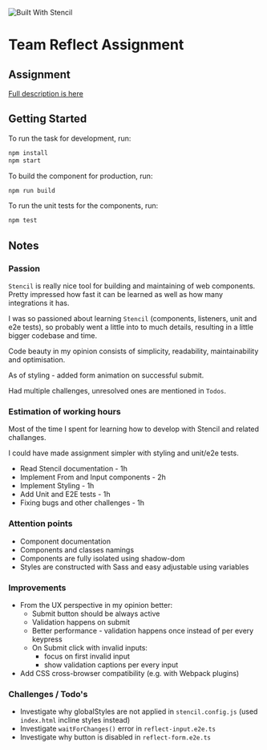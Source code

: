 ![Built With Stencil](https://img.shields.io/badge/-Built%20With%20Stencil-16161d.svg?logo=data%3Aimage%2Fsvg%2Bxml%3Bbase64%2CPD94bWwgdmVyc2lvbj0iMS4wIiBlbmNvZGluZz0idXRmLTgiPz4KPCEtLSBHZW5lcmF0b3I6IEFkb2JlIElsbHVzdHJhdG9yIDE5LjIuMSwgU1ZHIEV4cG9ydCBQbHVnLUluIC4gU1ZHIFZlcnNpb246IDYuMDAgQnVpbGQgMCkgIC0tPgo8c3ZnIHZlcnNpb249IjEuMSIgaWQ9IkxheWVyXzEiIHhtbG5zPSJodHRwOi8vd3d3LnczLm9yZy8yMDAwL3N2ZyIgeG1sbnM6eGxpbms9Imh0dHA6Ly93d3cudzMub3JnLzE5OTkveGxpbmsiIHg9IjBweCIgeT0iMHB4IgoJIHZpZXdCb3g9IjAgMCA1MTIgNTEyIiBzdHlsZT0iZW5hYmxlLWJhY2tncm91bmQ6bmV3IDAgMCA1MTIgNTEyOyIgeG1sOnNwYWNlPSJwcmVzZXJ2ZSI%2BCjxzdHlsZSB0eXBlPSJ0ZXh0L2NzcyI%2BCgkuc3Qwe2ZpbGw6I0ZGRkZGRjt9Cjwvc3R5bGU%2BCjxwYXRoIGNsYXNzPSJzdDAiIGQ9Ik00MjQuNywzNzMuOWMwLDM3LjYtNTUuMSw2OC42LTkyLjcsNjguNkgxODAuNGMtMzcuOSwwLTkyLjctMzAuNy05Mi43LTY4LjZ2LTMuNmgzMzYuOVYzNzMuOXoiLz4KPHBhdGggY2xhc3M9InN0MCIgZD0iTTQyNC43LDI5Mi4xSDE4MC40Yy0zNy42LDAtOTIuNy0zMS05Mi43LTY4LjZ2LTMuNkgzMzJjMzcuNiwwLDkyLjcsMzEsOTIuNyw2OC42VjI5Mi4xeiIvPgo8cGF0aCBjbGFzcz0ic3QwIiBkPSJNNDI0LjcsMTQxLjdIODcuN3YtMy42YzAtMzcuNiw1NC44LTY4LjYsOTIuNy02OC42SDMzMmMzNy45LDAsOTIuNywzMC43LDkyLjcsNjguNlYxNDEuN3oiLz4KPC9zdmc%2BCg%3D%3D&colorA=16161d&style=flat-square)

# Team Reflect Assignment

## Assignment

[Full description is here](assignment.md)

## Getting Started

To run the task for development, run:

```bash
npm install
npm start
```

To build the component for production, run:

```bash
npm run build
```

To run the unit tests for the components, run:

```bash
npm test
```

## Notes

### Passion

`Stencil` is really nice tool for building and maintaining of web components. Pretty impressed how fast it can be learned as well as how many integrations it has. 

I was so passioned about learning `Stencil` (components, listeners, unit and e2e tests), so probably went a little into to much details, resulting in a little bigger codebase and time.

Code beauty in my opinion consists of simplicity, readability, maintainability and optimisation. 

As of styling - added form animation on successful submit.

Had multiple challenges, unresolved ones are mentioned in `Todos`. 

### Estimation of working hours

Most of the time I spent for learning how to develop with Stencil and related challanges.

I could have made assignment simpler with styling and unit/e2e tests.

- Read Stencil documentation - 1h
- Implement From and Input components - 2h
- Implement Styling - 1h
- Add Unit and E2E tests - 1h
- Fixing bugs and other challenges - 1h

### Attention points

- Component documentation
- Components and classes namings
- Components are fully isolated using shadow-dom
- Styles are constructed with Sass and easy adjustable using variables 

### Improvements

- From the UX perspective in my opinion better:
  - Submit button should be always active
  - Validation happens on submit
  - Better performance - validation happens once instead of per every keypress
  - On Submit click with invalid inputs:
    - focus on first invalid input
    - show validation captions per every input
- Add CSS cross-browser compatibility (e.g. with Webpack plugins)

### Challenges / Todo's

- Investigate why globalStyles are not applied in `stencil.config.js` (used `index.html` incline styles instead)
- Investigate `waitForChanges()` error in `reflect-input.e2e.ts`
- Investigate why button is disabled in `reflect-form.e2e.ts`
